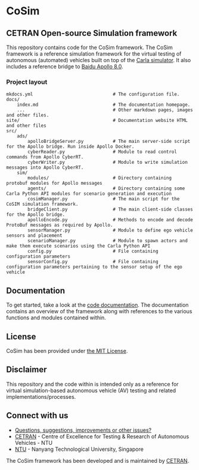 # CoSim

## CETRAN Open-source Simulation framework

This repository contains code for the CoSim framework. The CoSim framework is a reference simulation framework for the virtual testing of autonomous (automated) vehicles built on top of the [Carla simulator](https://github.com/carla-simulator/carla). It also includes a reference bridge to [Baidu Apollo 8.0](https://github.com/ApolloAuto/apollo/tree/r8.0.0).

### Project layout

    mkdocs.yml                              # The configuration file.
    docs/
        index.md                            # The documentation homepage.
        ...                                 # Other markdown pages, images and other files.
    site/                                   # Documentation website HTML and other files
    src/
        ads/
            apolloBridgeServer.py           # The main server-side script for the Apollo bridge. Run inside Apollo Docker.
            cyberReader.py                  # Module to read control commands from Apollo CyberRT.
            cyberWriter.py                  # Module to write simulation messages into Apollo CyberRT.
        sim/
            modules/                        # Directory containing protobuf modules for Apollo messages
            agents/                         # Directory containing some Carla Python API modules for scenario generation and execution
            cosimManager.py                 # The main script for the CoSIM simulation framework.
            bridgeClient.py                 # The main client-side classes for the Apollo bridge.
            apolloEncode.py                 # Methods to encode and decode ProtoBuf messages as required by Apollo.
            sensorManager.py                # Module to define ego vehicle sensors and placement
            scenarioManager.py              # Module to spawn actors and make them execute scenarios using the Carla Python API
            config.py                       # File containing configuration parameters
            sensorConfig.py                 # File containing configuration parameters pertaining to the sensor setup of the ego vehicle

## Documentation

To get started, take a look at the [code documentation](https://cetran-sg.github.io/CoSim/). The documentation contains an overview of the framework along with references to the various functions and modules contained within.

## License

CoSim has been provided under [the MIT License](https://github.com/cetran-sg/CoSim/blob/main/LICENSE.txt).

## Disclaimer

This repository and the code within is intended only as a reference for virtual simulation-based autonomous vehicle (AV) testing and related implementations/processes.

## Connect with us

- [Questions, suggestions, improvements or other issues?](https://github.com/cetran-sg/CoSim/issues)
- [CETRAN](https://cetran.sg/) - Centre of Excellence for Testing & Research of Autonomous Vehicles - NTU
- [NTU](https://www.ntu.edu.sg/) - Nanyang Technological University, Singapore

The CoSim framework has been developed and is maintained by [CETRAN](https://cetran.sg/).
